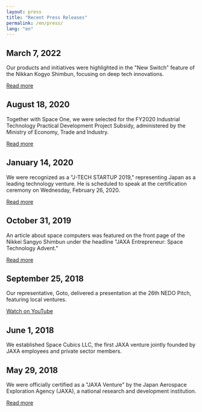 ```yaml
---
layout: press
title: "Recent Press Releases"
permalink: /en/press/
lang: "en"
---
```


## March 7, 2022
Our products and initiatives were highlighted in the "New Switch" feature of the Nikkan Kogyo Shimbun, focusing on deep tech innovations.

[Read more](https://newswitch.jp/p/31131)

## August 18, 2020
Together with Space One, we were selected for the FY2020 Industrial Technology Practical Development Project Subsidy, administered by the Ministry of Economy, Trade and Industry.

[Read more](https://sii.or.jp/space02/decision.html)

## January 14, 2020
We were recognized as a "J-TECH STARTUP 2019," representing Japan as a leading technology venture. He is scheduled to speak at the certification ceremony on Wednesday, February 26, 2020.

[Read more](https://www.tepweb.jp/event/j-techstartup2019/)

## October 31, 2019
An article about space computers was featured on the front page of the Nikkei Sangyo Shimbun under the headline "JAXA Entrepreneur: Space Technology Advent."

[Read more](https://www.nikkei.com/article/DGXMZO51692990R01C19A1X11000/)

## September 25, 2018
Our representative, Goto, delivered a presentation at the 26th NEDO Pitch, featuring local ventures.

[Watch on YouTube](https://www.youtube.com/watch?v=Zt_zESlPNQ4)

## June 1, 2018
We established Space Cubics LLC, the first JAXA venture jointly founded by JAXA employees and private sector members.

## May 29, 2018
We were officially certified as a "JAXA Venture" by the Japan Aerospace Exploration Agency (JAXA), a national research and development institution.
 
[Read more](http://aerospacebiz.jaxa.jp/venture/)